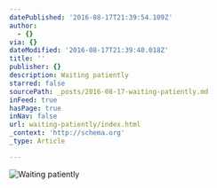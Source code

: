 ```yaml
---
datePublished: '2016-08-17T21:39:54.109Z'
author:
  - {}
via: {}
dateModified: '2016-08-17T21:39:40.018Z'
title: ''
publisher: {}
description: Waiting patiently
starred: false
sourcePath: _posts/2016-08-17-waiting-patiently.md
inFeed: true
hasPage: true
inNav: false
url: waiting-patiently/index.html
_context: 'http://schema.org'
_type: Article

---
```

![Waiting patiently](https://the-grid-user-content.s3-us-west-2.amazonaws.com/93bfec2c-2223-4260-872c-2ce556a0b17f.jpg)